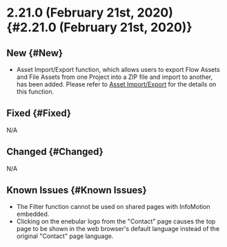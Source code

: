 # 2.21.0 (February 21st, 2020) {#2.21.0 (February 21st, 2020)}

## New {#New}

- Asset Import/Export function, which allows users to export Flow Assets and File Assets from one Project into a ZIP file and import to another, has been added. Please refer to [Asset Import/Export](../../Project/AssetImportsExports.md) for the details on this function.


## Fixed {#Fixed}

N/A

## Changed {#Changed}

N/A

## Known Issues {#Known Issues}

- The Filter function cannot be used on shared pages with InfoMotion embedded.
- Clicking on the enebular logo from the "Contact" page causes the top page to be shown in the web browser's default language instead of the original "Contact" page language.